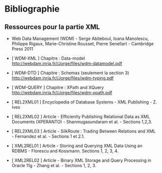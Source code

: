 # Bibliographie

## Ressources pour la partie XML

- Web Data Management (WDM) - Serge Abiteboul, Ioana Manolescu, Philippe Rigaux, Marie-Christine Rousset, Pierre Senellart - Cambridge Press 2011

- [ WDM-XML ] Chapitre : Data-model
  <http://webdam.inria.fr//Jorge/files/wdm-datamodel.pdf>

- [ WDM-DTD ] Chapitre : Schemas (seulement la section 3)
  <http://webdam.inria.fr//Jorge/files/wdm-typing.pdf>

- [ WDM-QUERY ] Chapitre : XPath and XQuery
  <http://webdam.inria.fr//Jorge/files/wdm-xpath.pdf>

- [ REL2XML01 ] Encyclopedia of Database Systems - XML Publishing - Z. Ives

- [ REL2XML02 ] Article - Efficiently Publishing Relational Data as XML Documents (XPERANTO) - Shanmugasundaram et al. - Sections 1,2,3.

- [ REL2XML03 ] Article - SilkRoute : Trading Between Relations and XML - Fernandez et al. - Sections 1 et 2.1.

- [ XML2REL01 ] Article - Storing and Querying XML Data Using an RDBMS - Florescu and Kossmann. Sections 1, 2, 3, 4.

- [ XML2REL02 ] Article - Binary XML Storage and Query Processing in Oracle 11g - Zhang et al. - Sections 1, 2, 3.
